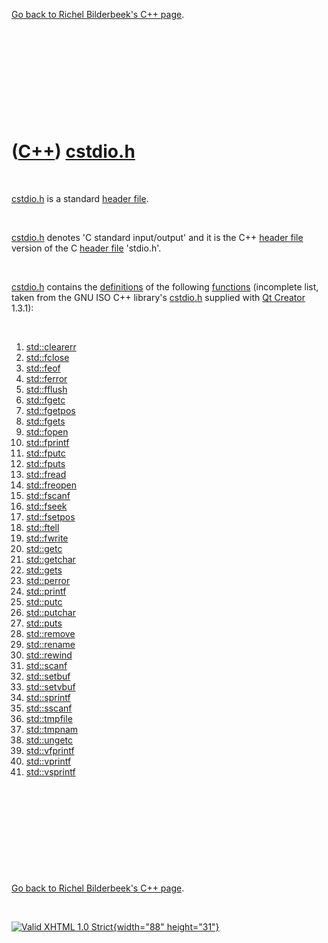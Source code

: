 

[Go back to Richel Bilderbeek's C++ page](Cpp.htm).

 

 

 

 

 

([C++](Cpp.htm)) [cstdio.h](CppCstdioH.htm)
===========================================

 

[cstdio.h](CppCstdioH.htm) is a standard [header
file](CppHeaderFile.htm).

 

[cstdio.h](CppCstdioH.htm) denotes 'C standard input/output' and it is
the C++ [header file](CppHeaderFile.htm) version of the C [header
file](CppHeaderFile.htm) 'stdio.h'.

 

[cstdio.h](CppCstdioH.htm) contains the [definitions](CppDefinition.htm)
of the following [functions](CppFunction.htm) (incomplete list, taken
from the GNU ISO C++ library's [cstdio.h](CppCstdioH.htm) supplied with
[Qt Creator](CppQtCreator.htm) 1.3.1):

 

1.  [std::clearerr](CppClearerr.htm)
2.  [std::fclose](CppFclose.htm)
3.  [std::feof](CppFeof.htm)
4.  [std::ferror](CppFerror.htm)
5.  [std::fflush](CppFflush.htm)
6.  [std::fgetc](CppFgetc.htm)
7.  [std::fgetpos](CppFgetpos.htm)
8.  [std::fgets](CppFgets.htm)
9.  [std::fopen](CppFopen.htm)
10. [std::fprintf](CppFprintf.htm)
11. [std::fputc](CppFputc.htm)
12. [std::fputs](CppFputs.htm)
13. [std::fread](CppFread.htm)
14. [std::freopen](CppFreopen.htm)
15. [std::fscanf](CppFscanf.htm)
16. [std::fseek](CppFseek.htm)
17. [std::fsetpos](CppFsetpos.htm)
18. [std::ftell](CppFtell.htm)
19. [std::fwrite](CppFwrite.htm)
20. [std::getc](CppGetc.htm)
21. [std::getchar](CppGetchar.htm)
22. [std::gets](CppGets.htm)
23. [std::perror](CppPerror.htm)
24. [std::printf](CppPrintf.htm)
25. [std::putc](CppPutc.htm)
26. [std::putchar](CppPutchar.htm)
27. [std::puts](CppPuts.htm)
28. [std::remove](CppRemove.htm)
29. [std::rename](CppRename.htm)
30. [std::rewind](CppRewind.htm)
31. [std::scanf](CppScanf.htm)
32. [std::setbuf](CppSetbuf.htm)
33. [std::setvbuf](CppSetvbuf.htm)
34. [std::sprintf](CppSprintf.htm)
35. [std::sscanf](CppSscanf.htm)
36. [std::tmpfile](CppTmpfile.htm)
37. [std::tmpnam](CppTmpnam.htm)
38. [std::ungetc](CppUngetc.htm)
39. [std::vfprintf](CppVfprintf.htm)
40. [std::vprintf](CppVprintf.htm)
41. [std::vsprintf](CppVsprintf.htm)

 

 

 

 

 

[Go back to Richel Bilderbeek's C++ page](Cpp.htm).



 

[![Valid XHTML 1.0 Strict](valid-xhtml10.png){width="88"
height="31"}](http://validator.w3.org/check?uri=referer)
